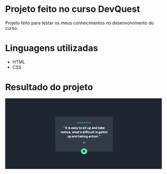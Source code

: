 # Projeto feito no curso DevQuest
<p> Projeto feito para testar os meus conhecimentos no desenvolvimento do curso.

# Linguagens utilizadas
- HTML
- CSS

# Resultado do projeto

![resultadoEmGif](/src/images/result-better.gif)
